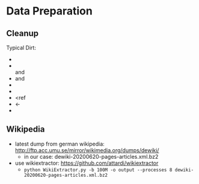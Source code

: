 # Data Preparation

## Cleanup
Typical Dirt:
- <BR>
- <br> and </br>
- <onlyinclude> and <onlyinclude>
- <nowiki>
- </ref>
- <ref
- <-
- </poem>

## Wikipedia
- latest dump from german wikipedia: http://ftp.acc.umu.se/mirror/wikimedia.org/dumps/dewiki/
  - in our case: dewiki-20200620-pages-articles.xml.bz2
- use wikiextractor: https://github.com/attardi/wikiextractor
  - `python WikiExtractor.py -b 100M -o output --processes 8 dewiki-20200620-pages-articles.xml.bz2`
